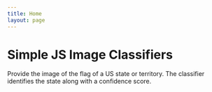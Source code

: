 ```yaml
---
title: Home
layout: page
---
```


# Simple JS Image Classifiers

Provide the image of the flag of a US state or territory. The classifier identifies the state along with a confidence score.